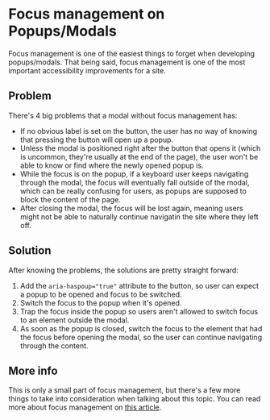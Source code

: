 # Focus management on Popups/Modals

Focus management is one of the easiest things to forget when developing popups/modals. That being said, focus management is one of the most important accessibility improvements for a site.

## Problem

There's 4 big problems that a modal without focus management has:
* If no obvious label is set on the button, the user has no way of knowing that pressing the button will open up a popup.
* Unless the modal is positioned right after the button that opens it (which is uncommon, they're usually at the end of the page), the user won't be able to know or find where the newly opened popup is.
* While the focus is on the popup, if a keyboard user keeps navigating through the modal, the focus will eventually fall outside of the modal, which can be really confusing for users, as popups are supposed to block the content of the page.
* After closing the modal, the focus will be lost again, meaning users might not be able to naturally continue navigatin the site where they left off.

## Solution

After knowing the problems, the solutions are pretty straight forward:
1. Add the `aria-haspoup="true"` attribute to the button, so user can expect a popup to be opened and focus to be switched.
1. Switch the focus to the popup when it's opened.
1. Trap the focus inside the popup so users aren't allowed to switch focus to an element outside the modal.
1. As soon as the popup is closed, switch the focus to the element that had the focus before opening the modal, so the user can continue navigating through the content.

## More info

This is only a small part of focus management, but there's a few more things to take into consideration when talking about this topic. You can read more about focus management on [this article](https://css-tricks.com/focus-management-and-inert/).